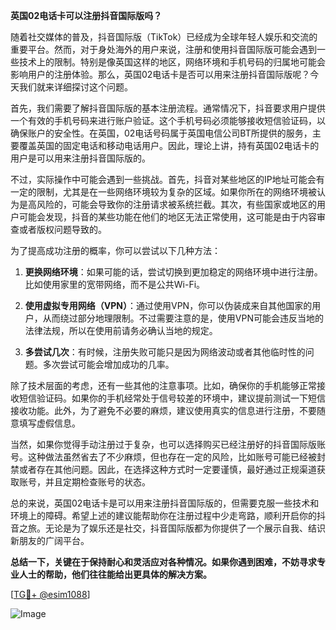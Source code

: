 **英国02电话卡可以注册抖音国际版吗？**

随着社交媒体的普及，抖音国际版（TikTok）已经成为全球年轻人娱乐和交流的重要平台。然而，对于身处海外的用户来说，注册和使用抖音国际版可能会遇到一些技术上的限制。特别是像英国这样的地区，网络环境和手机号码的归属地可能会影响用户的注册体验。那么，英国02电话卡是否可以用来注册抖音国际版呢？今天我们就来详细探讨这个问题。

首先，我们需要了解抖音国际版的基本注册流程。通常情况下，抖音要求用户提供一个有效的手机号码来进行账户验证。这个手机号码必须能够接收短信验证码，以确保账户的安全性。在英国，02电话号码属于英国电信公司BT所提供的服务，主要覆盖英国的固定电话和移动电话用户。因此，理论上讲，持有英国02电话卡的用户是可以用来注册抖音国际版的。

不过，实际操作中可能会遇到一些挑战。首先，抖音对某些地区的IP地址可能会有一定的限制，尤其是在一些网络环境较为复杂的区域。如果你所在的网络环境被认为是高风险的，可能会导致你的注册请求被系统拦截。其次，有些国家或地区的用户可能会发现，抖音的某些功能在他们的地区无法正常使用，这可能是由于内容审查或者版权问题导致的。

为了提高成功注册的概率，你可以尝试以下几种方法：

1. **更换网络环境**：如果可能的话，尝试切换到更加稳定的网络环境中进行注册。比如使用家里的宽带网络，而不是公共Wi-Fi。
   
2. **使用虚拟专用网络（VPN）**：通过使用VPN，你可以伪装成来自其他国家的用户，从而绕过部分地理限制。不过需要注意的是，使用VPN可能会违反当地的法律法规，所以在使用前请务必确认当地的规定。

3. **多尝试几次**：有时候，注册失败可能只是因为网络波动或者其他临时性的问题。多次尝试可能会增加成功的几率。

除了技术层面的考虑，还有一些其他的注意事项。比如，确保你的手机能够正常接收短信验证码。如果你的手机经常处于信号较差的环境中，建议提前测试一下短信接收功能。此外，为了避免不必要的麻烦，建议使用真实的信息进行注册，不要随意填写虚假信息。

当然，如果你觉得手动注册过于复杂，也可以选择购买已经注册好的抖音国际版账号。这种做法虽然省去了不少麻烦，但也存在一定的风险，比如账号可能已经被封禁或者存在其他问题。因此，在选择这种方式时一定要谨慎，最好通过正规渠道获取账号，并且定期检查账号的状态。

总的来说，英国02电话卡是可以用来注册抖音国际版的，但需要克服一些技术和环境上的障碍。希望上述的建议能帮助你在注册过程中少走弯路，顺利开启你的抖音之旅。无论是为了娱乐还是社交，抖音国际版都为你提供了一个展示自我、结识新朋友的广阔平台。

**总结一下，关键在于保持耐心和灵活应对各种情况。如果你遇到困难，不妨寻求专业人士的帮助，他们往往能给出更具体的解决方案。**

[[TG💪+ @esim1088](https://t.me/s/esim1088)]

![Image](https://i.postimg.cc/4NQfJmqS/Snipaste-2025-05-13-00-14-12.png)